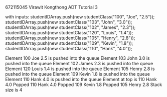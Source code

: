 672115045 Virawit Kongthong ADT Tutorial 3

with inputs: 
studentIDArray.push(new studentClass("100", "Joe", "2.5"));
studentIDArray.push(new studentClass("103", "John", "3.0"));
studentIDArray.push(new studentClass("102", "James", "2.3"));
studentIDArray.push(new studentClass("120", "Louis", "1.4"));
studentIDArray.push(new studentClass("105", "Henry", "2.8"));
studentIDArray.push(new studentClass("109", "Kevin", "1.8"));
studentIDArray.push(new studentClass("110", "Hank", "4.0"));



Element 100 Joe 2.5 is pushed into the queue
Element 103 John 3.0 is pushed into the queue
Element 102 James 2.3 is pushed into the queue
Element 120 Louis 1.4 is pushed into the queue
Element 105 Henry 2.8 is pushed into the queue
Element 109 Kevin 1.8 is pushed into the queue
Element 110 Hank 4.0 is pushed into the queue
Element at top is 110 Hank 4.0
Popped 110 Hank 4.0
Popped 109 Kevin 1.8
Popped 105 Henry 2.8
Stack size is 4
